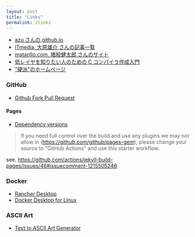 ```yaml
---
layout: post
title: "Links"
permalink: /links
---
```


- [azu さんの github.io](https://github.com/efcl/efcl.github.io)
- [ITmedia, 大原雄介 さんの記事一覧](https://www.itmedia.co.jp/author/100380/)
- [matarillo.com, 猪股健太郎 さんのサイト](https://matarillo.com/)
- [低レイヤを知りたい人のための C コンパイラ作成入門](https://www.sigbus.info/compilerbook)
- ["硬派"のホームページ](https://www.affordd.jp/koha_hp/)

### GitHub

- [Github Fork Pull Request](http://kik.xii.jp/archives/179)

#### Pages

- [Dependency versions](https://pages.github.com/versions/)

> If you need full control over the build and use any plugins we may not allow in (https://github.com/github/pages-gem), please change your source to "GitHub Actions" and use this starter workflow.

see. https://github.com/actions/jekyll-build-pages/issues/46#issuecomment-1215505246

### Docker

- [Rancher Desktop](https://github.com/rancher-sandbox/rancher-desktop/)
- [Docker Desktop for Linux](https://github.com/docker/desktop-linux)

### ASCII Art

- [Text to ASCII Art Generator](http://patorjk.com/software/taag)

